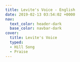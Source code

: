```yaml
---
title: Levite's Voice - English
date: 2019-02-13 03:54:02 +0000
nav:
  text_color: header-dark
  base_color: navbar-dark
cover:
  title: Levite's Voice
  typed:
  - Hill Song
  - Praise
---
```

